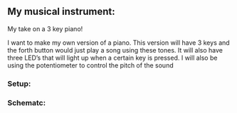 ## My musical instrument: 

My take on a 3 key piano! 

I want to make my own version of a piano. This version will have 3 keys and the forth button would just play a song using these tones. It will also have three LED’s that will light up when a certain key is pressed. I will also be using the potentiometer to control the pitch of the sound  


### Setup: 


### Schematc: 

